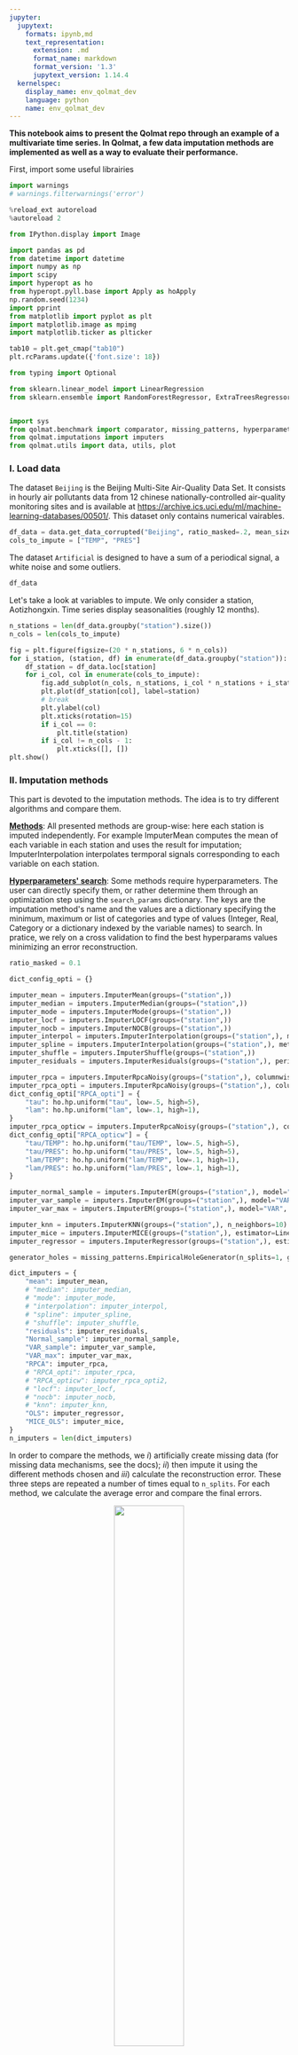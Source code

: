 ```yaml
---
jupyter:
  jupytext:
    formats: ipynb,md
    text_representation:
      extension: .md
      format_name: markdown
      format_version: '1.3'
      jupytext_version: 1.14.4
  kernelspec:
    display_name: env_qolmat_dev
    language: python
    name: env_qolmat_dev
---
```


**This notebook aims to present the Qolmat repo through an example of a multivariate time series.
In Qolmat, a few data imputation methods are implemented as well as a way to evaluate their performance.**


First, import some useful librairies

```python
import warnings
# warnings.filterwarnings('error')
```

```python
%reload_ext autoreload
%autoreload 2

from IPython.display import Image

import pandas as pd
from datetime import datetime
import numpy as np
import scipy
import hyperopt as ho
from hyperopt.pyll.base import Apply as hoApply
np.random.seed(1234)
import pprint
from matplotlib import pyplot as plt
import matplotlib.image as mpimg
import matplotlib.ticker as plticker

tab10 = plt.get_cmap("tab10")
plt.rcParams.update({'font.size': 18})

from typing import Optional

from sklearn.linear_model import LinearRegression
from sklearn.ensemble import RandomForestRegressor, ExtraTreesRegressor, HistGradientBoostingRegressor


import sys
from qolmat.benchmark import comparator, missing_patterns, hyperparameters
from qolmat.imputations import imputers
from qolmat.utils import data, utils, plot

```

### **I. Load data**


The dataset `Beijing` is the Beijing Multi-Site Air-Quality Data Set. It consists in hourly air pollutants data from 12 chinese nationally-controlled air-quality monitoring sites and is available at https://archive.ics.uci.edu/ml/machine-learning-databases/00501/.
This dataset only contains numerical vairables.

```python
df_data = data.get_data_corrupted("Beijing", ratio_masked=.2, mean_size=120)
cols_to_impute = ["TEMP", "PRES"]
```

The dataset `Artificial` is designed to have a sum of a periodical signal, a white noise and some outliers.

```python
df_data
```

Let's take a look at variables to impute. We only consider a station, Aotizhongxin.
Time series display seasonalities (roughly 12 months).

```python
n_stations = len(df_data.groupby("station").size())
n_cols = len(cols_to_impute)
```

```python
fig = plt.figure(figsize=(20 * n_stations, 6 * n_cols))
for i_station, (station, df) in enumerate(df_data.groupby("station")):
    df_station = df_data.loc[station]
    for i_col, col in enumerate(cols_to_impute):
        fig.add_subplot(n_cols, n_stations, i_col * n_stations + i_station + 1)
        plt.plot(df_station[col], label=station)
        # break
        plt.ylabel(col)
        plt.xticks(rotation=15)
        if i_col == 0:
            plt.title(station)
        if i_col != n_cols - 1:
            plt.xticks([], [])
plt.show()
```

### **II. Imputation methods**


This part is devoted to the imputation methods. The idea is to try different algorithms and compare them.

<u>**Methods**</u>:
All presented methods are group-wise: here each station is imputed independently. For example ImputerMean computes the mean of each variable in each station and uses the result for imputation; ImputerInterpolation interpolates termporal signals corresponding to each variable on each station.

<u>**Hyperparameters' search**</u>:
Some methods require hyperparameters. The user can directly specify them, or rather determine them through an optimization step using the `search_params` dictionary. The keys are the imputation method's name and the values are a dictionary specifying the minimum, maximum or list of categories and type of values (Integer, Real, Category or a dictionary indexed by the variable names) to search.
In pratice, we rely on a cross validation to find the best hyperparams values minimizing an error reconstruction.

```python
ratio_masked = 0.1
```

```python
dict_config_opti = {}

imputer_mean = imputers.ImputerMean(groups=("station",))
imputer_median = imputers.ImputerMedian(groups=("station",))
imputer_mode = imputers.ImputerMode(groups=("station",))
imputer_locf = imputers.ImputerLOCF(groups=("station",))
imputer_nocb = imputers.ImputerNOCB(groups=("station",))
imputer_interpol = imputers.ImputerInterpolation(groups=("station",), method="linear")
imputer_spline = imputers.ImputerInterpolation(groups=("station",), method="spline", order=2)
imputer_shuffle = imputers.ImputerShuffle(groups=("station",))
imputer_residuals = imputers.ImputerResiduals(groups=("station",), period=365, model_tsa="additive", extrapolate_trend="freq", method_interpolation="linear")

imputer_rpca = imputers.ImputerRpcaNoisy(groups=("station",), columnwise=False, max_iterations=500, tau=.01, lam=5, rank=1)
imputer_rpca_opti = imputers.ImputerRpcaNoisy(groups=("station",), columnwise=False, max_iterations=256)
dict_config_opti["RPCA_opti"] = {
    "tau": ho.hp.uniform("tau", low=.5, high=5),
    "lam": ho.hp.uniform("lam", low=.1, high=1),
}
imputer_rpca_opticw = imputers.ImputerRpcaNoisy(groups=("station",), columnwise=False, max_iterations=256)
dict_config_opti["RPCA_opticw"] = {
    "tau/TEMP": ho.hp.uniform("tau/TEMP", low=.5, high=5),
    "tau/PRES": ho.hp.uniform("tau/PRES", low=.5, high=5),
    "lam/TEMP": ho.hp.uniform("lam/TEMP", low=.1, high=1),
    "lam/PRES": ho.hp.uniform("lam/PRES", low=.1, high=1),
}

imputer_normal_sample = imputers.ImputerEM(groups=("station",), model="multinormal", method="sample", max_iter_em=8, n_iter_ou=128, dt=4e-2)
imputer_var_sample = imputers.ImputerEM(groups=("station",), model="VAR", method="sample", max_iter_em=8, n_iter_ou=128, dt=4e-2, p=1)
imputer_var_max = imputers.ImputerEM(groups=("station",), model="VAR", method="mle", max_iter_em=8, n_iter_ou=128, dt=4e-2, p=1)

imputer_knn = imputers.ImputerKNN(groups=("station",), n_neighbors=10)
imputer_mice = imputers.ImputerMICE(groups=("station",), estimator=LinearRegression(), sample_posterior=False, max_iter=100)
imputer_regressor = imputers.ImputerRegressor(groups=("station",), estimator=LinearRegression())
```

```python
generator_holes = missing_patterns.EmpiricalHoleGenerator(n_splits=1, groups=("station",), subset=cols_to_impute, ratio_masked=ratio_masked)
```

```python
dict_imputers = {
    "mean": imputer_mean,
    # "median": imputer_median,
    # "mode": imputer_mode,
    # "interpolation": imputer_interpol,
    # "spline": imputer_spline,
    # "shuffle": imputer_shuffle,
    "residuals": imputer_residuals,
    "Normal_sample": imputer_normal_sample,
    "VAR_sample": imputer_var_sample,
    "VAR_max": imputer_var_max,
    "RPCA": imputer_rpca,
    # "RPCA_opti": imputer_rpca,
    # "RPCA_opticw": imputer_rpca_opti2,
    # "locf": imputer_locf,
    # "nocb": imputer_nocb,
    # "knn": imputer_knn,
    "OLS": imputer_regressor,
    "MICE_OLS": imputer_mice,
}
n_imputers = len(dict_imputers)
```

In order to compare the methods, we $i)$ artificially create missing data (for missing data mechanisms, see the docs); $ii)$ then impute it using the different methods chosen and $iii)$ calculate the reconstruction error. These three steps are repeated a number of times equal to `n_splits`. For each method, we calculate the average error and compare the final errors.

<p align="center">
    <img src="https://raw.githubusercontent.com/Quantmetry/qolmat/main/docs/images/schema_qolmat.png"  width=50% height=50%>
</p>



Concretely, the comparator takes as input a dataframe to impute, a proportion of nan to create, a dictionary of imputers (those previously mentioned), a list with the columns names to impute, a generator of holes specifying the type of holes to create and the search dictionary search_params for hyperparameter optimization.

Note these metrics compute reconstruction errors; it tells nothing about the distances between the "true" and "imputed" distributions.

```python tags=[]
metrics = ["mae", "wmape", "KL_columnwise", "frechet"]
comparison = comparator.Comparator(
    dict_imputers,
    cols_to_impute,
    generator_holes = generator_holes,
    metrics=metrics,
    max_evals=2,
    dict_config_opti=dict_config_opti,
)
results = comparison.compare(df_data)
results.style.highlight_min(color="lightgreen", axis=1)
```

```python
n_metrics = len(metrics)
fig = plt.figure(figsize=(24, 4 * n_metrics))
for i, metric in enumerate(metrics):
    fig.add_subplot(n_metrics, 1, i + 1)
    df = results.loc[metric]
    plot.multibar(df, decimals=2)
    plt.ylabel(metric)

#plt.savefig("figures/imputations_benchmark_errors.png")
plt.show()
```

### **III. Comparison of methods**


We now run just one time each algorithm on the initial corrupted dataframe and visualize the different imputations.

```python tags=[]
df_plot = df_data[cols_to_impute]
```

```python
dfs_imputed = {name: imp.fit_transform(df_plot) for name, imp in dict_imputers.items()}
```

```python
station = df_plot.index.get_level_values("station")[0]
df_station = df_plot.loc[station]
# dfs_imputed_station = {name: df_plot.loc[station] for name, df_plot in dfs_imputed.items()}
dfs_imputed_station = {name: df_plot.loc[station] for name, df_plot in dfs_imputed.items()}
```

Let's look at the imputations.
When the data is missing at random, imputation is easier. Missing block are more challenging.

```python
dfs_imputed_station["VAR_max"]
```

```python
for col in cols_to_impute:
    fig, ax = plt.subplots(figsize=(10, 3))
    values_orig = df_station[col]

    plt.plot(values_orig, ".", color='black', label="original")

    for ind, (name, model) in enumerate(list(dict_imputers.items())):
        values_imp = dfs_imputed_station[name][col].copy()
        values_imp[values_orig.notna()] = np.nan
        plt.plot(values_imp, ".", color=tab10(ind), label=name, alpha=1)
    plt.ylabel(col, fontsize=16)
    plt.legend(loc=[1, 0], fontsize=18)
    loc = plticker.MultipleLocator(base=2*365)
    ax.xaxis.set_major_locator(loc)
    ax.tick_params(axis='both', which='major', labelsize=17)
    plt.show()

```

```python
# plot.plot_imputations(df_station, dfs_imputed_station)

n_columns = len(cols_to_impute)
n_imputers = len(dict_imputers)

fig = plt.figure(figsize=(12 * n_imputers, 4 * n_columns))
i_plot = 1
for i_col, col in enumerate(cols_to_impute):
    for name_imputer, df_imp in dfs_imputed_station.items():

        ax = fig.add_subplot(n_columns, n_imputers, i_plot)
        values_orig = df_station[col]

        values_imp = df_imp[col].copy()
        values_imp[values_orig.notna()] = np.nan
        plt.plot(values_imp, marker="o", color=tab10(0), label="imputation", alpha=1)
        plt.plot(values_orig, color='black', marker="o", label="original")
        plt.ylabel(col, fontsize=16)
        if i_plot % n_imputers == 0:
            plt.legend(loc="lower right", fontsize=18)
        plt.xticks(rotation=15)
        if i_col == 0:
            plt.title(name_imputer)
        if i_col != n_columns - 1:
            ax.set_xticklabels([])
        loc = plticker.MultipleLocator(base=2*365)
        ax.xaxis.set_major_locator(loc)
        ax.tick_params(axis='both', which='major')
        i_plot += 1

plt.show()

```

## (Optional) Deep Learning Model


In this section, we present an MLP model of data imputation using PyTorch, which can be installed using a "pip install qolmat[pytorch]".

```python
from qolmat.imputations import imputers_pytorch
from qolmat.imputations.diffusions.ddpms import TabDDPM
try:
    import torch.nn as nn
except ModuleNotFoundError:
    raise PyTorchExtraNotInstalled
```

For the example, we use a simple MLP model with 3 layers of neurons.
Then we train the model without taking a group on the stations

```python
fig = plt.figure(figsize=(10 * n_stations, 3 * n_cols))
for i_station, (station, df) in enumerate(df_data.groupby("station")):
    df_station = df_data.loc[station]
    for i_col, col in enumerate(cols_to_impute):
        fig.add_subplot(n_cols, n_stations, i_col * n_stations + i_station + 1)
        plt.plot(df_station[col], '.', label=station)
        # break
        plt.ylabel(col)
        plt.xticks(rotation=15)
        if i_col == 0:
            plt.title(station)
        if i_col != n_cols - 1:
            plt.xticks([], [])
plt.show()
```

```python
n_variables = len(cols_to_impute)

estimator = imputers_pytorch.build_mlp(input_dim=n_variables-1, list_num_neurons=[256,128,64])
encoder, decoder  = imputers_pytorch.build_autoencoder(input_dim=n_variables,latent_dim=4, output_dim=n_variables, list_num_neurons=[4*4, 2*4])
```

```python
dict_imputers["MLP"] = imputer_mlp = imputers_pytorch.ImputerRegressorPyTorch(estimator=estimator, groups=('station',), epochs=500)
dict_imputers["Autoencoder"] = imputer_autoencoder = imputers_pytorch.ImputerAutoencoder(encoder, decoder, max_iterations=100, epochs=100)
dict_imputers["Diffusion"] = imputer_diffusion = imputers_pytorch.ImputerDiffusion(model=TabDDPM(num_sampling=5), epochs=100, batch_size=100)
```

We can re-run the imputation model benchmark as before.
```python
comparison = comparator.Comparator(
    dict_imputers,
    cols_to_impute,
    generator_holes = generator_holes,
    metrics=metrics,
    max_evals=2,
    dict_config_opti=dict_config_opti,
)
```

```python tags=[]
generator_holes = missing_patterns.EmpiricalHoleGenerator(n_splits=3, groups=('station',), subset=cols_to_impute, ratio_masked=ratio_masked)

comparison = comparator.Comparator(
    dict_imputers,
    cols_to_impute,
    generator_holes = generator_holes,
    metrics=metrics,
    max_evals=2,
    dict_config_opti=dict_config_opti,
)
results = comparison.compare(df_data)
results.style.highlight_min(color="green", axis=1)
```
```python
n_metrics = len(metrics)
fig = plt.figure(figsize=(24, 4 * n_metrics))
for i, metric in enumerate(metrics):
    fig.add_subplot(n_metrics, 1, i + 1)
    df = results.loc[metric]
    plot.multibar(df, decimals=2)
    plt.ylabel(metric)

#plt.savefig("figures/imputations_benchmark_errors.png")
plt.show()
```

```python tags=[]
df_plot = df_data[cols_to_impute]
```

```python
dfs_imputed = {name: imp.fit_transform(df_plot) for name, imp in dict_imputers.items()}
```

```python
station = df_plot.index.get_level_values("station")[0]
df_station = df_plot.loc[station]
dfs_imputed_station = {name: df_plot.loc[station] for name, df_plot in dfs_imputed.items()}
```

Let's look at the imputations.
When the data is missing at random, imputation is easier. Missing block are more challenging.

```python
for col in cols_to_impute:
    fig, ax = plt.subplots(figsize=(10, 3))
    values_orig = df_station[col]

    plt.plot(values_orig, ".", color='black', label="original")

    for ind, (name, model) in enumerate(list(dict_imputers.items())):
        values_imp = dfs_imputed_station[name][col].copy()
        values_imp[values_orig.notna()] = np.nan
        plt.plot(values_imp, ".", color=tab10(ind), label=name, alpha=1)
    plt.ylabel(col, fontsize=16)
    plt.legend(loc=[1, 0], fontsize=18)
    loc = plticker.MultipleLocator(base=2*365)
    ax.xaxis.set_major_locator(loc)
    ax.tick_params(axis='both', which='major', labelsize=17)
    plt.show()

```

```python
# plot.plot_imputations(df_station, dfs_imputed_station)

n_columns = len(cols_to_impute)
n_imputers = len(dict_imputers)

fig = plt.figure(figsize=(12 * n_imputers, 4 * n_columns))
i_plot = 1
for i_col, col in enumerate(cols_to_impute):
    for name_imputer, df_imp in dfs_imputed_station.items():

        ax = fig.add_subplot(n_columns, n_imputers, i_plot)
        values_orig = df_station[col]

        values_imp = df_imp[col].copy()
        values_imp[values_orig.notna()] = np.nan
        plt.plot(values_imp, marker="o", color=tab10(0), label="imputation", alpha=1)
        plt.plot(values_orig, color='black', marker="o", label="original")
        plt.ylabel(col, fontsize=16)
        if i_plot % n_imputers == 0:
            plt.legend(loc="lower right", fontsize=18)
        plt.xticks(rotation=15)
        if i_col == 0:
            plt.title(name_imputer)
        if i_col != n_columns - 1:
            ax.set_xticklabels([])
        loc = plticker.MultipleLocator(base=2*365)
        ax.xaxis.set_major_locator(loc)
        ax.tick_params(axis='both', which='major')
        i_plot += 1

plt.show()

```

## Covariance


We first check the covariance. We simply plot one variable versus one another.
One observes the methods provide similar visual resuls: it's difficult to compare them based on this criterion.

```python
fig = plt.figure(figsize=(6 * n_imputers, 6 * n_columns))
i_plot = 1
for i, col in enumerate(cols_to_impute[:-1]):
    for i_imputer, (name_imputer, df_imp) in enumerate(dfs_imputed.items()):
        ax = fig.add_subplot(n_columns, n_imputers, i_plot)
        plot.compare_covariances(df_plot, df_imp, col, cols_to_impute[i+1], ax, color=tab10(i_imputer), label=name_imputer)
        ax.set_title(f"imputation method: {name_imputer}", fontsize=20)
        i_plot += 1
        ax.legend()
plt.show()
```

## Auto-correlation


We are now interested in th eauto-correlation function (ACF). As seen before, time series display seaonal patterns.
[Autocorrelation](https://en.wikipedia.org/wiki/Autocorrelation) is the correlation of a signal with a delayed copy of itself as a function of delay. Informally, it is the similarity between observations of a random variable as a function of the time lag between them.

The idea is the AFC to be similar between the original dataset and the imputed one.
Fot the TEMP variable, one sees the good reconstruction for all the algorithms.
On th econtrary, for the PRES variable, all methods overestimates the autocorrelation of the variables, especially the RPCA one.
Finally, for the DEWP variable, the methods cannot impute to obtain a behavior close to the original: the autocorrelation decreases to linearly.

```python
n_columns = len(df_plot.columns)
n_imputers = len(dict_imputers)

fig = plt.figure(figsize=(6 * n_columns, 6))
for i_col, col in enumerate(df_plot):
    ax = fig.add_subplot(1, n_columns, i_col + 1)
    for name_imputer, df_imp in dfs_imputed_station.items():

        acf = utils.acf(df_imp[col])
        plt.plot(acf, label=name_imputer)
    values_orig = df_station[col]
    acf = utils.acf(values_orig)
    plt.plot(acf, color="black", lw=2, ls="--", label="original")
    plt.legend()

plt.savefig("figures/acf.png")
plt.show()

```

```python

```

